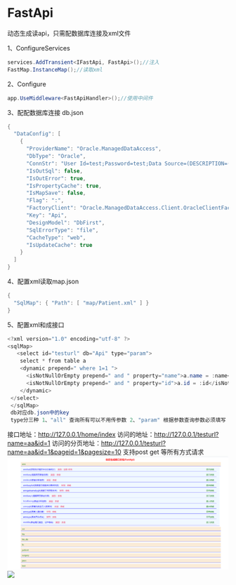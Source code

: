 # FastApi 
动态生成读api，只需配数据库连接及xml文件

1、ConfigureServices
```csharp
services.AddTransient<IFastApi, FastApi>();//注入
FastMap.InstanceMap();//读取xml
```

2、Configure
```csharp
app.UseMiddleware<FastApiHandler>();//使用中间件
```
 
3、配配数据库连接 db.json
```csharp
{
  "DataConfig": [
    {
      "ProviderName": "Oracle.ManagedDataAccess",
      "DbType": "Oracle",
      "ConnStr": "User Id=test;Password=test;Data Source=(DESCRIPTION=(ADDRESS_LIST=(ADDRESS=(PROTOCOL=TCP)(HOST=127.0.0.1)(PORT=1521)))(CONNECT_DATA=(SERVICE_NAME=test)));",
      "IsOutSql": false,
      "IsOutError": true,
      "IsPropertyCache": true,
      "IsMapSave": false,
      "Flag": ":",
      "FactoryClient": "Oracle.ManagedDataAccess.Client.OracleClientFactory",
      "Key": "Api",
      "DesignModel": "DbFirst",
      "SqlErrorType": "file",
      "CacheType": "web",
      "IsUpdateCache": true
    }
  ]
}
```

4、配置xml读取map.json
```csharp
{
  "SqlMap": { "Path": [ "map/Patient.xml" ] }
}
```

5、配置xml和成接口
```csharp
<?xml version="1.0" encoding="utf-8" ?>
<sqlMap>
   <select id="testurl" db="Api" type="param">
    select * from table a
    <dynamic prepend=" where 1=1 ">
      <isNotNullOrEmpty prepend=" and " property="name">a.name = :name</isNotNullOrEmpty>      
      <isNotNullOrEmpty prepend=" and " property="id">a.id = :id</isNotNullOrEmpty>
    </dynamic>
 </select>
 </sqlMap>
 db对应db.json中的key
 type分三种 1、"all" 查询所有可以不用传参数 2、"param" 根据参数查询参数必须填写 3、page 分页查询参数如果没有查询第一页
```
接口地址：http://127.0.0.1/home/index
访问的地址：http://127.0.0.1/testurl?name=aa&id=1
访问的分页地址：http://127.0.0.1/testurl?name=aa&id=1&pageid=1&pagesize=10
支持post get 等所有方式请求![](https://raw.githubusercontent.com/weizhonzhen/FastApi/master/help.jpg)
![](https://raw.githubusercontent.com/weizhonzhen/FastApi/master/xml.jpg)

